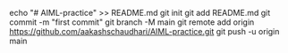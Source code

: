 echo "# AIML-practice" >> README.md
git init
git add README.md
git commit -m "first commit"
git branch -M main
git remote add origin https://github.com/aakashschaudhari/AIML-practice.git
git push -u origin main
